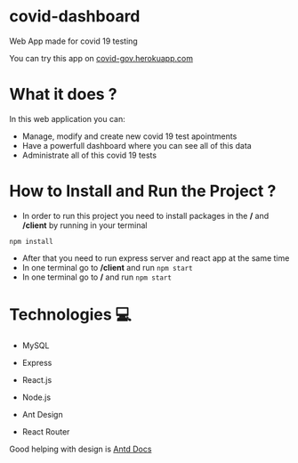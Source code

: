 # covid-dashboard
Web App made for covid 19 testing

You can try this app on [covid-gov.herokuapp.com](https://covid-gov.herokuapp.com/)

# What it does ?

In this web application you can:
* Manage, modify and create new covid 19 test apointments 
* Have a powerfull dashboard where you can see all of this data
* Administrate all of this covid 19 tests

# How to Install and Run the Project ? 

- In order to run this project you need to install packages in the **/** and **/client** by running in your terminal

```
npm install
```

- After that you need to run express server and react app at the same time 
- In one terminal go to **/client** and run ``` npm start ```
- In one terminal go to **/** and run ``` npm start ```

# Technologies 💻
- MySQL 
- Express
- React.js
- Node.js
- Ant Design

- React Router

Good helping with design is [Antd Docs](https://ant.design/components/overview/)
